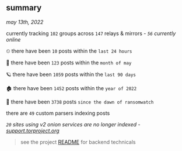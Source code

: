 
## summary
_may 13th, 2022_

currently tracking `102` groups across `147` relays & mirrors - _`56` currently online_

⏲ there have been `10` posts within the `last 24 hours`

🦈 there have been `123` posts within the `month of may`

🪐 there have been `1059` posts within the `last 90 days`

🏚 there have been `1452` posts within the `year of 2022`

🦕 there have been `3738` posts `since the dawn of ransomwatch`

there are `49` custom parsers indexing posts

_`20` sites using v2 onion services are no longer indexed - [support.torproject.org](https://support.torproject.org/onionservices/v2-deprecation/)_

> see the project [README](https://github.com/thetanz/ransomwatch#ransomwatch--) for backend technicals

